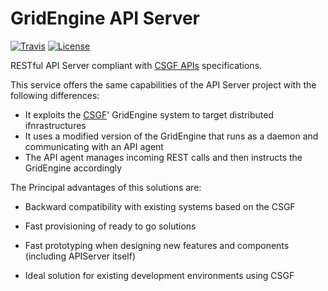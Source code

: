 # GridEngine API Server
[![Travis](http://img.shields.io/travis/FutureGateway/geAPIServer/master.png)](https://travis-ci.org/FutureGateway/geAPIServer)
[![License](https://img.shields.io/github/license/FutureGateway/geAPIServer.svg?style?flat)](http://www.apache.org/licenses/LICENSE-2.0.txt)

RESTful API Server compliant with [CSGF APIs][specs] specifications.

This service offers the same capabilities of the API Server project with the following differences:
 - It exploits the [CSGF][CSGF]' GridEngine system to target distributed ifnrastructures
 - It uses a modified version of the GridEngine that runs as a daemon and communicating with an API agent
 - The API agent manages incoming REST calls and then instructs the GridEngine accordingly

The Principal advantages of this solutions are:

 - Backward compatibility with existing systems based on the CSGF
 - Fast provisioning of ready to go solutions
 - Fast prototyping when designing new features and components (including APIServer itself)
 - Ideal solution for existing development environments using CSGF

   [specs]: <http://docs.csgfapis.apiary.io/#reference/v1.0/application/create-a-task>
   [CSGF]: <https://www.catania-science-gateways.it>
   

